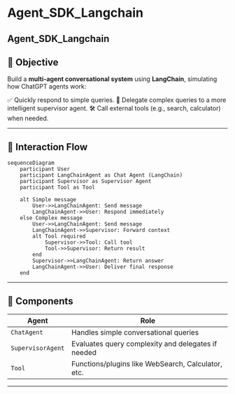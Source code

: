 # Agent_SDK_Langchain
Agent_SDK_Langchain
---

## 🎯 Objective

Build a **multi-agent conversational system** using **LangChain**, simulating how ChatGPT agents work:

✅ Quickly respond to simple queries.
🧠 Delegate complex queries to a more intelligent supervisor agent.
🛠️ Call external tools (e.g., search, calculator) when needed.

---

## 🔁 Interaction Flow

```mermaid
sequenceDiagram
    participant User
    participant LangChainAgent as Chat Agent (LangChain)
    participant Supervisor as Supervisor Agent
    participant Tool as Tool

    alt Simple message
        User->>LangChainAgent: Send message
        LangChainAgent->>User: Respond immediately
    else Complex message
        User->>LangChainAgent: Send message
        LangChainAgent->>Supervisor: Forward context
        alt Tool required
            Supervisor->>Tool: Call tool
            Tool->>Supervisor: Return result
        end
        Supervisor->>LangChainAgent: Return answer
        LangChainAgent->>User: Deliver final response
    end
```

---

## 🧩 Components

| Agent             | Role                                               |
| ----------------- | -------------------------------------------------- |
| `ChatAgent`       | Handles simple conversational queries              |
| `SupervisorAgent` | Evaluates query complexity and delegates if needed |
| `Tool`            | Functions/plugins like WebSearch, Calculator, etc. |

---
